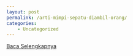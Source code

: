 ```yaml
---
layout: post
permalink: /arti-mimpi-sepatu-diambil-orang/
categories:
    - Uncategorized
---
```


[Baca Selengkapnya](/09)